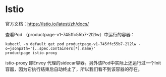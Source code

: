 # Istio

官方文档：https://istio.io/latest/zh/docs/





查看Pod （productpage-v1-745ffc55b7-2l2lw）中运行的容器：

```shell
kubectl -n default get pod productpage-v1-745ffc55b7-2l2lw -o=jsonpath='{..spec.containers[*].name}'
productpage istio-proxy
```

istio-proxy 即Envoy 代理的sidecar容器。另外该Pod中实际上还运行过一个Init容器，因为它执行结束后自动终止了，所以我们看不到该容器的存在。









